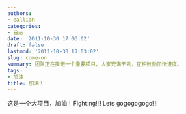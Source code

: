 ```yaml
---
authors:
- eallion
categories:
- 日志
date: '2011-10-30 17:03:02'
draft: false
lastmod: '2011-10-30 17:03:02'
slug: come-on
summary: 团队正在推进一个重要项目，大家充满干劲，互相鼓励加快进度。
tags:
- 加油
title: 加油！
---
```


这是一个大项目，加油！Fighting!!! Lets gogogogogo!!!